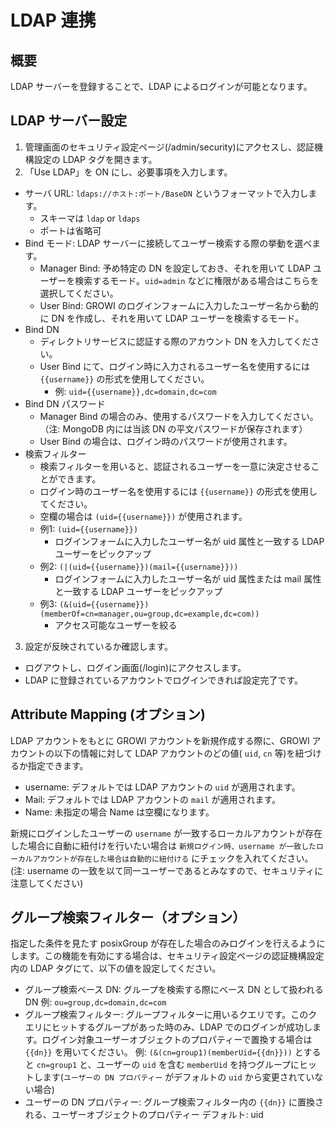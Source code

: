 # LDAP 連携

## 概要
LDAP サーバーを登録することで、LDAP によるログインが可能となります。

## LDAP サーバー設定
1. 管理画面のセキュリティ設定ページ(/admin/security)にアクセスし、認証機構設定の LDAP タグを開きます。
2. 「Use LDAP」を ON にし、必要事項を入力します。
  - サーバ URL: `ldaps://ホスト:ポート/BaseDN` というフォーマットで入力します。
    - スキーマは `ldap` or `ldaps`
    - ポートは省略可
  - Bind モード: LDAP サーバーに接続してユーザー検索する際の挙動を選べます。
    - Manager Bind: 予め特定の DN を設定しておき、それを用いて LDAP ユーザーを検索するモード。`uid=admin` などに権限がある場合はこちらを選択してください。
    - User Bind: GROWI のログインフォームに入力したユーザー名から動的に DN を作成し、それを用いて LDAP ユーザーを検索するモード。
  - Bind DN
    - ディレクトリサービスに認証する際のアカウント DN を入力してください。
    - User Bind にて、ログイン時に入力されるユーザー名を使用するには `{{username}}` の形式を使用してください。
      - 例: `uid={{username}},dc=domain,dc=com`
  - Bind DN パスワード
    - Manager Bind の場合のみ、使用するパスワードを入力してください。（注: MongoDB 内には当該 DN の平文パスワードが保存されます）
    - User Bind の場合は、ログイン時のパスワードが使用されます。
  - 検索フィルター
    - 検索フィルターを用いると、認証されるユーザーを一意に決定させることができます。
    - ログイン時のユーザー名を使用するには `{{username}}` の形式を使用してください。
    - 空欄の場合は `(uid={{username}})` が使用されます。
    - 例1: `(uid={{username}})`
      - ログインフォームに入力したユーザー名が uid 属性と一致する LDAP ユーザーをピックアップ
    - 例2: `(|(uid={{username}})(mail={{username}}))`
      - ログインフォームに入力したユーザー名が uid 属性または mail 属性と一致する LDAP ユーザーをピックアップ
    - 例3: `(&(uid={{username}})(memberOf=cn=manager,ou=group,dc=example,dc=com))`
      - アクセス可能なユーザーを絞る

3. 設定が反映されているか確認します。
  - ログアウトし、ログイン画面(/login)にアクセスします。
  - LDAP に登録されているアカウントでログインできれば設定完了です。

## Attribute Mapping (オプション)
LDAP アカウントをもとに GROWI アカウントを新規作成する際に、GROWI アカウントの以下の情報に対して LDAP アカウントのどの値( `uid`, `cn` 等)を紐づけるか指定できます。

- username: デフォルトでは LDAP アカウントの `uid` が適用されます。
- Mail: デフォルトでは LDAP アカウントの `mail` が適用されます。
- Name: 未指定の場合 Name は空欄になります。

新規にログインしたユーザーの `username` が一致するローカルアカウントが存在した場合に自動に紐付けを行いたい場合は `新規ログイン時、username が一致したローカルアカウントが存在した場合は自動的に紐付ける` にチェックを入れてください。(注: username の一致を以て同一ユーザーであるとみなすので、セキュリティに注意してください)

## グループ検索フィルター（オプション）
指定した条件を見たす posixGroup が存在した場合のみログインを行えるようにします。この機能を有効にする場合は、セキュリティ設定ページの認証機構設定内の LDAP タグにて、以下の値を設定してください。

- グループ検索ベース DN: グループを検索する際にベース DN として扱われる DN
  例: `ou=group,dc=domain,dc=com`
- グループ検索フィルター: グループフィルターに用いるクエリです。このクエリにヒットするグループがあった時のみ、LDAP でのログインが成功します。ログイン対象ユーザーオブジェクトのプロパティーで置換する場合は `{{dn}}` を用いてください。
  例: `(&(cn=group1)(memberUid={{dn}}))` とすると `cn=group1` と、ユーザーの `uid` を含む `memberUid` を持つグループにヒットします(`ユーザーの DN プロパティー` がデフォルトの `uid` から変更されていない場合)
- ユーザーの DN プロパティー: グループ検索フィルター内の `{{dn}}` に置換される、ユーザーオブジェクトのプロパティー
  デフォルト: uid
